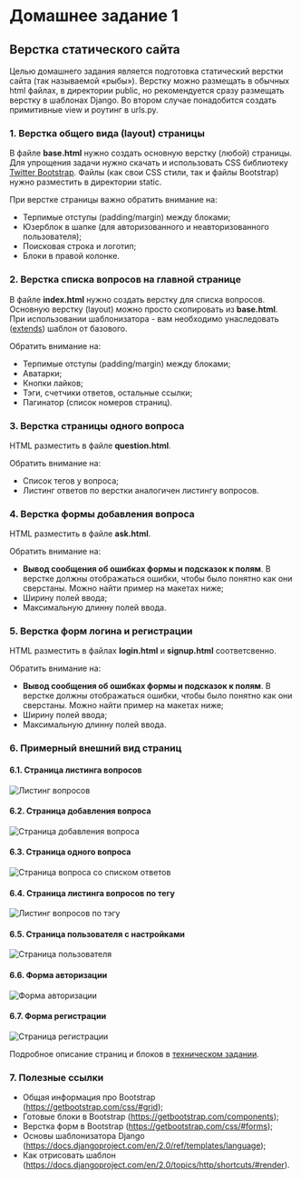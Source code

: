 # Домашнее задание 1

## Верстка статического сайта
Целью домашнего задания является подготовка статический верстки сайта (так называемой «рыбы»). Верстку можно размещать в обычных html файлах, в директории public, но рекомендуется сразу размещать верстку в шаблонах Django. Во втором случае понадобится создать примитивные view и роутинг в urls.py.

### 1. Верстка общего вида (layout) страницы
В файле **base.html** нужно создать основную верстку (любой) страницы. Для упрощения задачи нужно скачать и использовать CSS библиотеку [Twitter Bootstrap](https://getbootstrap.com/getting-started). Файлы (как свои CSS стили, так и файлы Bootstrap) нужно разместить в директории static.

При верстке страницы важно обратить внимание на:
- Терпимые отступы (padding/margin) между блоками;
- Юзерблок в шапке (для авторизованного и неавторизованного пользователя);
- Поисковая строка и логотип;
- Блоки в правой колонке.

### 2. Верстка списка вопросов на главной странице
B файле **index.html** нужно создать верстку для списка вопросов. Основную верстку (layout) можно просто скопировать из **base.html**. При использовании шаблонизатора - вам необходимо унаследовать ([extends](https://docs.djangoproject.com/en/2.0/ref/templates/builtins/#std:templatetag-extends)) шаблон от базового.

Обратить внимание на:
- Терпимые отступы (padding/margin) между блоками;
- Аватарки;
- Кнопки лайков;
- Тэги, счетчики ответов, остальные ссылки;
- Пагинатор (список номеров страниц).

### 3. Верстка страницы одного вопроса
HTML разместить в файле **question.html**.

Обратить внимание на:
- Список тегов у вопроса;
- Листинг ответов по верстки аналогичен листингу вопросов.

### 4. Верстка формы добавления вопроса
HTML разместить в файле **ask.html**.

Обратить внимание на:
- **Вывод сообщения об ошибках формы и подсказок к полям**. В верстке должны отображаться ошибки, чтобы было понятно как они сверстаны. Можно найти пример на макетах ниже;
- Ширину полей ввода;
- Максимальную длинну полей ввода.

### 5. Верстка форм логина и регистрации
HTML разместить в файлах **login.html** и **signup.html** соответсвенно.

Обратить внимание на:
- **Вывод сообщения об ошибках формы и подсказок к полям**. В верстке должны отображаться ошибки, чтобы было понятно как они сверстаны. Можно найти пример на макетах ниже;
- Ширину полей ввода;
- Максимальную длинну полей ввода.

### 6. Примерный внешний вид страниц

#### 6.1. Страница листинга вопросов

  ![Листинг вопросов](img/main.png)

#### 6.2. Страница добавления вопроса

  ![Страница добавления вопроса](img/ask.png)

#### 6.3. Страница одного вопроса

  ![Страница вопроса со списком ответов](img/single.png)

#### 6.4. Страница листинга вопросов по тегу

  ![Листинг вопросов по тэгу](img/tags.png)

#### 6.5. Страница пользователя с настройками

  ![Страница пользователя](img/settings.png)

#### 6.6. Форма авторизации

  ![Форма авторизации](img/login.png)

#### 6.7.  Форма регистрации

  ![Страница регистрации](img/reg.png)

Подробное описание страниц и блоков в [техническом задании](technical_details.pdf).

### 7. Полезные ссылки
- Общая информация про Bootstrap (https://getbootstrap.com/css/#grid);
- Готовые блоки в Bootstrap (https://getbootstrap.com/components);
- Верстка форм в Bootstrap (https://getbootstrap.com/css/#forms);
- Основы шаблонизатора Django (https://docs.djangoproject.com/en/2.0/ref/templates/language);
- Как отрисовать шаблон (https://docs.djangoproject.com/en/2.0/topics/http/shortcuts/#render).
